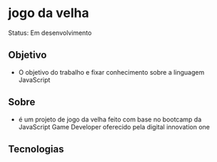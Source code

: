 # jogo da velha

Status: Em desenvolvimento

## Objetivo

+ O objetivo do trabalho e fixar conhecimento sobre a linguagem JavaScript

## Sobre

+ é um projeto de jogo da velha feito com base no bootcamp da JavaScript Game Developer oferecido pela digital innovation one

## Tecnologias

